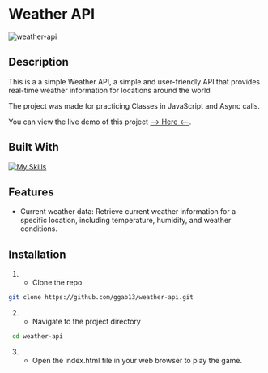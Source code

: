 # Weather API


![weather-api](https://github.com/ggab13/weather-api/assets/67071512/e3ca3cce-31d2-4474-8257-a69ea832bf11)



## Description

This is a a simple Weather API, a simple and user-friendly API that provides real-time weather information for locations around the world

The project was made for practicing Classes in JavaScript and Async calls.

You can view the live demo of this project [--> Here <--](https://ggab13.github.io/weather-api/).

## Built With

[![My Skills](https://skillicons.dev/icons?i=js,html,scss)](https://skillicons.dev)

## Features

- Current weather data: Retrieve current weather information for a specific location, including temperature, humidity, and weather conditions.



## Installation 

1. - Clone the repo
 ```sh
git clone https://github.com/ggab13/weather-api.git
   ```

2. - Navigate to the project directory
```sh
 cd weather-api  
 ```
3. - Open the index.html file in your web browser to play the game.
